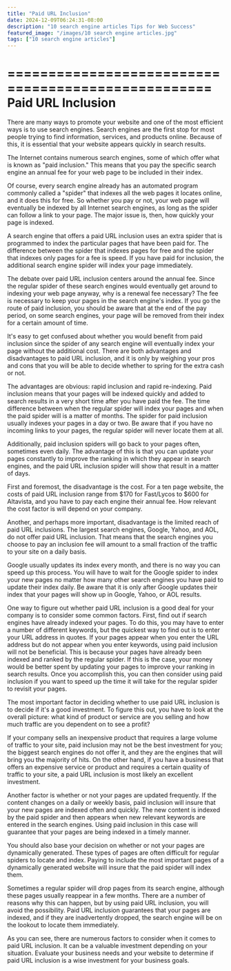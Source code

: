```yaml
---
title: "Paid URL Inclusion"
date: 2024-12-09T06:24:31-08:00
description: "10 search engine articles Tips for Web Success"
featured_image: "/images/10 search engine articles.jpg"
tags: ["10 search engine articles"]
---
```


===================================================
Paid URL Inclusion
===================================================

There are many ways to promote your website and one of the
most efficient ways is to use search engines. Search
engines are the first stop for most people trying to find
information, services, and products online. Because of
this, it is essential that your website appears quickly in
search results.

The Internet contains numerous search engines, some of
which offer what is known as "paid inclusion." This means
that you pay the specific search engine an annual fee for
your web page to be included in their index.

Of course, every search engine already has an automated
program commonly called a "spider" that indexes all the web
pages it locates online, and it does this for free. So
whether you pay or not, your web page will eventually be
indexed by all Internet search engines, as long as the
spider can follow a link to your page. The major issue is,
then, how quickly your page is indexed.

A search engine that offers a paid URL inclusion uses an
extra spider that is programmed to index the particular
pages that have been paid for. The difference between the
spider that indexes pages for free and the spider that
indexes only pages for a fee is speed. If you have paid for
inclusion, the additional search engine spider will index
your page immediately.

The debate over paid URL inclusion centers around the
annual fee. Since the regular spider of these search
engines would eventually get around to indexing your web
page anyway, why is a renewal fee necessary? The fee is
necessary to keep your pages in the search engine's index.
If you go the route of paid inclusion, you should be aware
that at the end of the pay period, on some search engines,
your page will be removed from their index for a certain
amount of time.

It's easy to get confused about whether you would benefit
from paid inclusion since the spider of any search engine
will eventually index your page without the additional
cost. There are both advantages and disadvantages to paid
URL inclusion, and it is only by weighing your pros and
cons that you will be able to decide whether to spring for
the extra cash or not.

The advantages are obvious: rapid inclusion and rapid
re-indexing. Paid inclusion means that your pages will be
indexed quickly and added to search results in a very short
time after you have paid the fee. The time difference
between when the regular spider will index your pages and
when the paid spider will is a matter of months. The spider
for paid inclusion usually indexes your pages in a day or
two. Be aware that if you have no incoming links to your
pages, the regular spider will never locate them at all.

Additionally, paid inclusion spiders will go back to your
pages often, sometimes even daily. The advantage of this is
that you can update your pages constantly to improve the
ranking in which they appear in search engines, and the
paid URL inclusion spider will show that result in a matter
of days.

First and foremost, the disadvantage is the cost. For a ten
page website, the costs of paid URL inclusion range from
$170 for Fast/Lycos to $600 for Altavista, and you have to
pay each engine their annual fee. How relevant the cost
factor is will depend on your company.

Another, and perhaps more important, disadvantage is the
limited reach of paid URL inclusions. The largest search
engines, Google, Yahoo, and AOL, do not offer paid URL
inclusion. That means that the search engines you choose to
pay an inclusion fee will amount to a small fraction of the
traffic to your site on a daily basis.

Google usually updates its index every month, and there is
no way you can speed up this process. You will have to wait
for the Google spider to index your new pages no matter how
many other search engines you have paid to update their
index daily. Be aware that it is only after Google updates
their index that your pages will show up in Google, Yahoo,
or AOL results.

One way to figure out whether paid URL inclusion is a good
deal for your company is to consider some common factors.
First, find out if search engines have already indexed your
pages. To do this, you may have to enter a number of
different keywords, but the quickest way to find out is to
enter your URL address in quotes. If your pages appear when
you enter the URL address but do not appear when you enter
keywords, using paid inclusion will not be beneficial. This
is because your pages have already been indexed and ranked
by the regular spider. If this is the case, your money
would be better spent by updating your pages to improve
your ranking in search results. Once you accomplish this,
you can then consider using paid inclusion if you want to
speed up the time it will take for the regular spider to
revisit your pages.

The most important factor in deciding whether to use paid
URL inclusion is to decide if it's a good investment. To
figure this out, you have to look at the overall picture:
what kind of product or service are you selling and how
much traffic are you dependent on to see a profit?

If your company sells an inexpensive product that requires
a large volume of traffic to your site, paid inclusion may
not be the best investment for you; the biggest search
engines do not offer it, and they are the engines that will
bring you the majority of hits. On the other hand, if you
have a business that offers an expensive service or product
and requires a certain quality of traffic to your site, a
paid URL inclusion is most likely an excellent investment.

Another factor is whether or not your pages are updated
frequently. If the content changes on a daily or weekly
basis, paid inclusion will insure that your new pages are
indexed often and quickly. The new content is indexed by
the paid spider and then appears when new relevant keywords
are entered in the search engines. Using paid inclusion in
this case will guarantee that your pages are being indexed
in a timely manner.

You should also base your decision on whether or not your
pages are dynamically generated. These types of pages are
often difficult for regular spiders to locate and index.
Paying to include the most important pages of a dynamically
generated website will insure that the paid spider will
index them.

Sometimes a regular spider will drop pages from its search
engine, although these pages usually reappear in a few
months. There are a number of reasons why this can happen,
but by using paid URL inclusion, you will avoid the
possibility. Paid URL inclusion guarantees that your pages
are indexed, and if they are inadvertently dropped, the
search engine will be on the lookout to locate them
immediately.

As you can see, there are numerous factors to consider when
it comes to paid URL inclusion. It can be a valuable
investment depending on your situation. Evaluate your
business needs and your website to determine if paid URL
inclusion is a wise investment for your business goals.
